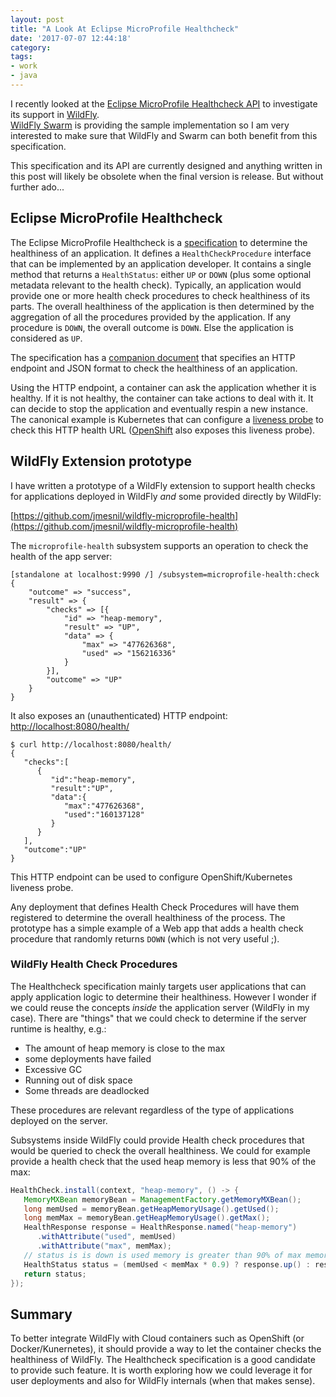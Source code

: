 ```yaml
---
layout: post
title: "A Look At Eclipse MicroProfile Healthcheck"
date: '2017-07-07 12:44:18'
category:
tags:
- work
- java
---
```


I recently looked at the [Eclipse MicroProfile Healthcheck API][emphc] to investigate its support in [WildFly][wildfly].  
[WildFly Swarm][swarm] is providing the sample implementation so I am very interested to make sure that WildFly and Swarm can both benefit from this specification.

This specification and its API are currently designed and anything written in this post will likely be obsolete when the final version is release. But without further ado...

## Eclipse MicroProfile Healthcheck

The Eclipse MicroProfile Healthcheck is a [specification][spec] to determine the healthiness of an application.
It defines a `HealthCheckProcedure` interface that can be implemented by an application developer. It contains a single method that returns a `HealthStatus`: either `UP` or `DOWN` (plus some optional metadata relevant to the health check).
Typically, an application would provide one or more health check procedures to check healthiness of its parts.
The overall healthiness of the application is then determined by the aggregation of all the procedures provided by the application. If any procedure is `DOWN`, the overall outcome is `DOWN`. Else the application is considered as `UP`.

The specification has a [companion document][protocol] that specifies an HTTP endpoint and JSON format to check the healthiness of an application.

Using the HTTP endpoint, a container can ask the application whether it is healthy.
If it is not healthy, the container can take actions to deal with it. It can decide to stop the application and eventually respin a new instance.
The canonical example is Kubernetes that can configure a [liveness probe][kube] to check this HTTP health URL ([OpenShift][openshift] also exposes this liveness probe).

## WildFly Extension prototype

I have written a prototype of a WildFly extension to support health checks for applications deployed in WildFly *and* some provided directly by WildFly:

[https://github.com/jmesnil/wildfly-microprofile-health](https://github.com/jmesnil/wildfly-microprofile-health)

The `microprofile-health` subsystem supports an operation to check the health of the app server:

```
[standalone at localhost:9990 /] /subsystem=microprofile-health:check
{
    "outcome" => "success",
    "result" => {
        "checks" => [{
            "id" => "heap-memory",
            "result" => "UP",
            "data" => {
                "max" => "477626368",
                "used" => "156216336"
            }
        }],
        "outcome" => "UP"
    }
}
```

It also exposes an (unauthenticated) HTTP endpoint: [http://localhost:8080/health/](http://localhost:8080/health/)

```
$ curl http://localhost:8080/health/
{
   "checks":[
      {
         "id":"heap-memory",
         "result":"UP",
         "data":{
            "max":"477626368",
            "used":"160137128"
         }
      }
   ],
   "outcome":"UP"
}
```

This HTTP endpoint can be used to configure OpenShift/Kubernetes liveness probe.

Any deployment that defines Health Check Procedures will have them registered to determine the overall healthiness of the process. The prototype has a simple example of a Web app that adds a health check procedure that randomly returns `DOWN` (which is not very useful ;).

### WildFly Health Check Procedures

The Healthcheck specification mainly targets user applications that can apply application logic to determine their healthiness.
However I wonder if we could reuse the concepts *inside* the application server (WildFly in my case). There are "things" that we could check to determine if the server runtime is healthy, e.g.:

* The amount of heap memory is close to the max
* some deployments have failed
* Excessive GC
* Running out of disk space
* Some threads are deadlocked

These procedures are relevant regardless of the type of applications deployed on the server.

Subsystems inside WildFly could provide Health check procedures that would be queried to check the overall healthiness.
We could for example provide a health check that the used heap memory is less that 90% of the max:

```java
HealthCheck.install(context, "heap-memory", () -> {
   MemoryMXBean memoryBean = ManagementFactory.getMemoryMXBean();
   long memUsed = memoryBean.getHeapMemoryUsage().getUsed();
   long memMax = memoryBean.getHeapMemoryUsage().getMax();
   HealthResponse response = HealthResponse.named("heap-memory")
      .withAttribute("used", memUsed)
      .withAttribute("max", memMax);
   // status is is down is used memory is greater than 90% of max memory.
   HealthStatus status = (memUsed < memMax * 0.9) ? response.up() : response.down();
   return status;
});
```

## Summary

To better integrate WildFly with Cloud containers such as OpenShift (or Docker/Kunernetes), it should provide a way to let the container checks the healthiness of WildFly. The Healthcheck specification is a good candidate to provide such feature.
It is worth exploring how we could leverage it for user deployments and also for WildFly internals (when that makes sense).

[swarm]: http://wildfly-swarm.io
[emphc]: https://github.com/eclipse/microprofile-health
[spec]: https://github.com/eclipse/microprofile-evolution-process/blob/master/proposals/0003-health-checks.md
[protocol]: https://github.com/eclipse/microprofile-evolution-process/blob/master/proposals/0003-spec.md
[wildfly]: http://wildfly.org
[openshift]: https://docs.openshift.com/enterprise/3.0/dev_guide/application_health.html
[kube]: https://kubernetes.io/v1.0/docs/user-guide/walkthrough/k8s201.html#health-checking
